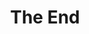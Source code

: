 ---
layout: audiobook
title:  "The End"
authors: ["Ian Kershaw"]
narrator: ["Sean Pratt"]
tags: ["history"]
publisher: ["Gildan Media"]
length: 18h 37m
categories: audiobooks
image: /assets/audiobooks/the_end.jpg
details_url: https://www.audible.com/pd/History/The-End-Audiobook/B005PY0ZHE
---